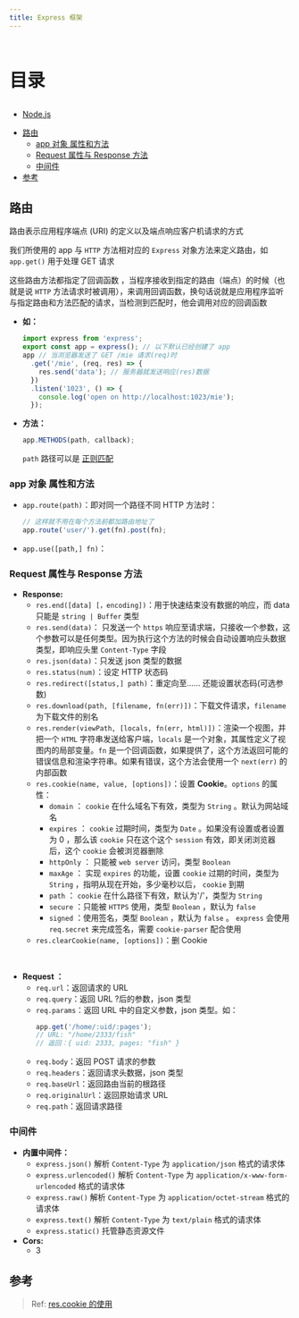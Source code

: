 ```yaml
---
title: Express 框架
---
```


<br><p style="font-size: 32px; font-weight: bold;">目录</p>

<!-- @import "[TOC]" {cmd="toc" depthFrom=2 depthTo=5 orderedList=false} -->

- [Node.js](README.md)

<!-- code_chunk_output -->

- [路由](#路由)
  - [app 对象 属性和方法](#app-对象-属性和方法)
  - [Request 属性与 Response 方法](#request-属性与-response-方法)
  - [中间件](#中间件)
- [参考](#参考)

<!-- /code_chunk_output -->

## 路由

路由表示应用程序端点 (URI) 的定义以及端点响应客户机请求的方式

我们所使用的 app 与 `HTTP` 方法相对应的 `Express` 对象方法来定义路由，如 `app.get()` 用于处理 GET 请求

这些路由方法都指定了回调函数 ，当程序接收到指定的路由（端点）的时候（也就是说 `HTTP` 方法请求时被调用），来调用回调函数，换句话说就是应用程序监听与指定路由和方法匹配的请求，当检测到匹配时，他会调用对应的回调函数

- **如：**
  ```ts {.line-numbers}
  import express from 'express';
  export const app = express(); // 以下默认已经创建了 app
  app // 当浏览器发送了 GET /mie 请求(req)时
    .get('/mie', (req, res) => {
      res.send('data'); // 服务器就发送响应(res)数据
    })
    .listen('1023', () => {
      console.log('open on http://localhost:1023/mie');
    });
  ```
- **方法：**
  ```ts {.line-numbers}
  app.METHODS(path, callback);
  ```
  `path` 路径可以是 [正则匹配](https://www.npmjs.com/package/path-to-regexp)

### app 对象 属性和方法

- `app.route(path)`：即对同一个路径不同 HTTP 方法时：
  ```ts {.line-numbers}
  // 这样就不用在每个方法前都加路由地址了
  app.route('user/').get(fn).post(fn);
  ```
- `app.use([path,] fn)`：

### Request 属性与 Response 方法

- **Response:**
  - `res.end([data] [，encoding])`：用于快速结束没有数据的响应，而 data 只能是 `string | Buffer` 类型
  - `res.send(data)`： 只发送一个 `https` 响应至请求端，只接收一个参数，这个参数可以是任何类型。因为执行这个方法的时候会自动设置响应头数据类型，即响应头里 `Content-Type` 字段
  - `res.json(data)`：只发送 json 类型的数据
  - `res.status(num)`：设定 HTTP 状态码
  - `res.redirect([status,] path)`：重定向至...... 还能设置状态码(可选参数)
  - `res.download(path, [filename, fn(err)])`：下载文件请求，`filename` 为下载文件的别名
  - `res.render(viewPath, [locals, fn(err, html)])`：渲染一个视图，并把一个 `HTML` 字符串发送给客户端，`locals` 是一个对象，其属性定义了视图内的局部变量。`fn` 是一个回调函数，如果提供了，这个方法返回可能的错误信息和渲染字符串。如果有错误，这个方法会使用一个 `next(err)` 的内部函数
  - `res.cookie(name, value, [options])`：设置 **Cookie**。`options` 的属性：
    - `domain` ： `cookie` 在什么域名下有效，类型为 `String` 。默认为网站域名
    - `expires` ： `cookie` 过期时间，类型为 `Date` 。如果没有设置或者设置为 0 ，那么该 `cookie` 只在这个这个 `session` 有效，即关闭浏览器后，这个 `cookie` 会被浏览器删除
    - `httpOnly` ： 只能被 `web server` 访问，类型 `Boolean`
    - `maxAge` ： 实现 `expires` 的功能，设置 `cookie` 过期的时间，类型为 `String` ，指明从现在开始，多少毫秒以后， `cookie` 到期
    - `path` ： `cookie` 在什么路径下有效，默认为'/'，类型为 `String`
    - `secure` ：只能被 `HTTPS` 使用，类型 `Boolean` ，默认为 `false`
    - `signed` ：使用签名，类型 `Boolean` ，默认为 `false` 。 `express` 会使用 `req.secret` 来完成签名，需要 `cookie-parser` 配合使用
  - `res.clearCookie(name, [options])`：删 Cookie

<br>

- **Request ：**
  - `req.url`：返回请求的 URL
  - `req.query`：返回 URL ?后的参数，json 类型
  - `req.params`：返回 URL 中的自定义参数，json 类型。如：
    ```ts {.line-numbers}
    app.get('/home/:uid/:pages');
    // URL: "/home/2333/fish"
    // 返回：{ uid: 2333, pages: "fish" }
    ```
  - `req.body`：返回 POST 请求的参数
  - `req.headers`：返回请求头数据，json 类型
  - `req.baseUrl`：返回路由当前的根路径
  - `req.originalUrl`：返回原始请求 URL
  - `req.path`：返回请求路径

### 中间件

- **内置中间件：**
  - `express.json()` 解析 `Content-Type` 为 `application/json` 格式的请求体
  - `express.urlencoded()` 解析 `Content-Type` 为 `application/x-www-form-urlencoded` 格式的请求体
  - `express.raw()` 解析 `Content-Type` 为 `application/octet-stream` 格式的请求体
  - `express.text()` 解析 `Content-Type` 为 `text/plain` 格式的请求体
  - `express.static()` 托管静态资源文件
- **Cors:**
  - 3

## 参考

> Ref: [res.cookie 的使用](https://segmentfault.com/a/1190000004139342)

